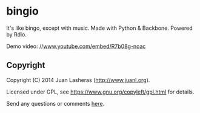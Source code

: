 bingio
======

It's like bingo, except with music. Made with Python & Backbone. Powered by Rdio.

Demo video: //www.youtube.com/embed/R7b08g-noac

Copyright
---------

Copyright (C) 2014 Juan Lasheras (http://www.juanl.org).

Licensed under GPL, see https://www.gnu.org/copyleft/gpl.html for details.

Send any questions or comments [here](http://twitter.com/jlas_).
